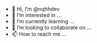- 👋 Hi, I’m @nqhhdev
- 👀 I’m interested in ...
- 🌱 I’m currently learning ...
- 💞️ I’m looking to collaborate on ...
- 📫 How to reach me ...

<!---
nqhhdev/nqhhdev is a ✨ special ✨ repository because its `README.md` (this file) appears on your GitHub profile.
You can click the Preview link to take a look at your changes.
--->
